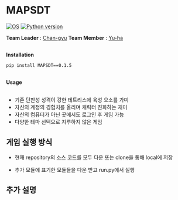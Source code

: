 # MAPSDT


[![OS](https://img.shields.io/badge/OS-windows-red)](https://windows.com)
[![Python version](https://img.shields.io/badge/python-3.7.0-brightgreen.svg)](https://www.python.org) 
 
**Team Leader** : [Chan-gyu](https://github.com/wjk1011)  **Team Member** : [Yu-ha](https://github.com/jiyuha)

##
**Installation**
```
pip install MAPSDT==0.1.5
```
##

**Usage**

## 
- 기존 단판성 성격이 강한 테트리스에 육성 요소를 가미
- 자신의 계정의 경험치를 올리며 캐릭터 진화하는 재미
- 자신의 컴퓨터가 아닌 곳에서도 로그인 후 게임 가능
- 다양한 테마 선택으로 지루하지 않은 게임

## 게임 실행 방식

  - 현재 repository의 소스 코드를 모두 다운 또는 clone을 통해 local에 저장

  - 추가 모듈에 표기한 모듈들을 다운 받고 run.py에서 실행


## 추가 설명
